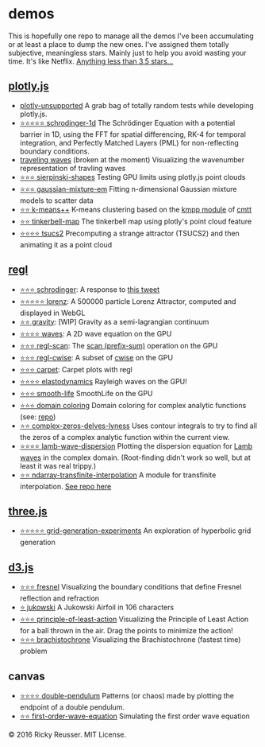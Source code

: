 # demos

This is hopefully one repo to manage all the demos I've been accumulating or at least a place to dump the new ones. I've assigned them totally subjective, meaningless stars. Mainly just to help you avoid wasting your time. It's like Netflix. [Anything less than 3.5 stars...](https://xkcd.com/1098/)

## [plotly.js](https://github.com/plotly/plotly.js)

- [plotly-unsupported](https://github.com/rreusser/demos/tree/master/plotly-unsupported) A grab bag of totally random tests while developing plotly.js.
- [⭐️⭐️⭐️⭐️⭐️ schrodinger-1d](http://rickyreusser.com/demos/schrodinger-1d/) The Schrödinger Equation with a potential barrier in 1D, using the FFT for spatial differencing, RK-4 for temporal integration, and Perfectly Matched Layers (PML) for non-reflecting boundary conditions.
- [traveling waves](http://rickyreusser.com/demos/traveling-waves/) (broken at the moment) Visualizing the wavenumber representation of travling waves
- [⭐️⭐️⭐️ sierpinski-shapes](http://codepen.io/rsreusser/pen/GjZwYb) Testing GPU limits using plotly.js point clouds
- [⭐️⭐️⭐️ gaussian-mixture-em](http://rickyreusser.com/gaussian-mixture-estimator/) Fitting n-dimensional Gaussian mixture models to scatter data
- [⭐️⭐️ k-means++](http://rickyreusser.com/kmpp/) K-means clustering based on the [kmpp module](https://github.com/cmtt/kmpp) of [cmtt](https://github.com/cmtt)
- [⭐️⭐️ tinkerbell-map](http://rickyreusser.com/demos/plots/tinkerbell.html) The tinkerbell map using plotly's point cloud feature
- [⭐️⭐️⭐️⭐️ tsucs2](http://rickyreusser.com/demos/plots/tsucs2.html) Precomputing a strange attractor (TSUCS2) and then animating it as a point cloud

## [regl](https://github.com/regl-project/regl)

- [⭐️⭐️⭐️ schrodinger](http://rickyreusser.com/demos/schrodinger/): A response to [this tweet](https://mobile.twitter.com/mathteacher1729/status/789489981966409728)
- [⭐️⭐️⭐️⭐️⭐️ lorenz](http://rickyreusser.com/demos/lorenz/): A 500000 particle Lorenz Attractor, computed and displayed in WebGL
- [⭐️⭐️ gravity](http://rickyreusser.com/demos/gravity/): [WIP] Gravity as a semi-lagrangian continuum
- [⭐️⭐️⭐️⭐️ waves](http://rickyreusser.com/demos/waves/): A 2D wave equation on the GPU
- [⭐️⭐️⭐️ regl-scan](http://rickyreusser.com/demos/regl-scan/): The [scan (prefix-sum)](https://en.wikipedia.org/wiki/Prefix_sum) operation on the GPU
- [⭐️⭐️⭐️ regl-cwise](http://rickyreusser.com/demos/regl-cwise/): A subset of [cwise](https://github.com/scijs/cwise) on the GPU
- [⭐️⭐️⭐️ carpet](http://rickyreusser.com/demos/carpet/): Carpet plots with regl
- [⭐️⭐️⭐️⭐️ elastodynamics](http://rickyreusser.com/demos/elastodynamics/) Rayleigh waves on the GPU!
- [⭐️⭐️⭐️ smooth-life](http://rickyreusser.com/demos/smooth-life/) SmoothLife on the GPU 
- [⭐️⭐️⭐️ domain coloring](http://rickyreusser.com/glsl-domain-coloring/eqn.html) Domain coloring for complex analytic functions (see: [repo](https://github.com/rreusser/glsl-domain-coloring))
- [⭐️⭐️ complex-zeros-delves-lyness](http://rickyreusser.com/complex-zeros-delves-lyness/zeros.html) Uses contour integrals to try to find all the zeros of a complex analytic function within the current view.
- [⭐️⭐️⭐️⭐️ lamb-wave-dispersion](http://rickyreusser.com/complex-zeros-delves-lyness/lamb.html) Plotting the dispersion equation for [Lamb waves](https://en.wikipedia.org/wiki/Lamb_waves) in the complex domain. (Root-finding didn't work so well, but at least it was real trippy.)
- [⭐️⭐️ ndarray-transfinite-interpolation](http://demos.rickyreusser.com/ndarray-transfinite-interpolation/volume.html) A module for transfinite interpolation. [See repo here](https://github.com/rreusser/ndarray-transfinite-interpolation#ndarray-transfinite-interpolation)

## [three.js](https://threejs.org/)

- [⭐️⭐️⭐️⭐️⭐️ grid-generation-experiments](http://rickyreusser.com/2016/02/07/hyperbolic-grid-generation/) An exploration of hyperbolic grid generation

## [d3.js](https://d3js.org/)

- [⭐️⭐️⭐️ fresnel](http://rickyreusser.com/demos/fresnel) Visualizing the boundary conditions that define Fresnel reflection and refraction
- [⭐️ jukowski](https://t.d3fc.io/status/742340688562552833) A Jukowski Airfoil in 106 characters
- [⭐️⭐️⭐️ principle-of-least-action](http://rickyreusser.com/demos/principle-of-least-action/) Visualizing the Principle of Least Action for a ball thrown in the air. Drag the points to minimize the action!
- [⭐️⭐️⭐️ brachistochrone](http://rickyreusser.com/demos/brachistochrone/) Visualizing the Brachistochrone (fastest time) problem

## canvas

- [⭐️⭐️⭐️⭐️ double-pendulum](http://rickyreusser.com/demos/double-pendulum/) Patterns (or chaos) made by plotting the endpoint of a double pendulum.
- [⭐️⭐️ first-order-wave-equation](https://github.com/rreusser/demos/tree/master/first-order-wave-equation#first-order-wave-equation) Simulating the first order wave equation

&copy; 2016 Ricky Reusser. MIT License.

